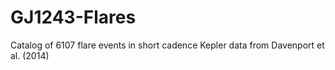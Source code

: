 # GJ1243-Flares
Catalog of 6107 flare events in short cadence Kepler data from Davenport et al. (2014)
